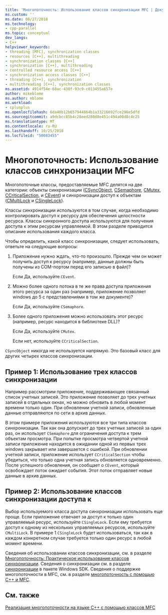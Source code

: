 ```yaml
---
title: 'Многопоточность: Использование классов синхронизации MFC | Документация Майкрософт'
ms.custom: ''
ms.date: 08/27/2018
ms.technology:
- cpp-parallel
ms.topic: conceptual
dev_langs:
- C++
helpviewer_keywords:
- threading [MFC], synchronization classes
- resources [C++], multithreading
- synchronization classes [C++]
- synchronization [C++], multithreading
- controlled resource access [C++]
- synchronization access classes [C++]
- threading [C++], synchronization
- multithreading [C++], synchronization classes
ms.assetid: 4914f54e-68ac-438f-93c9-c013455a657e
author: mikeblome
ms.author: mblome
ms.workload:
- cplusplus
ms.openlocfilehash: 6da48b12b657944864b1a33216692fce296e5dfd
ms.sourcegitcommit: a9dcbcc85b4c28eed280d8e451c494a00d8c4c25
ms.translationtype: MT
ms.contentlocale: ru-RU
ms.lasthandoff: 10/25/2018
ms.locfileid: "50083455"
---
```

# <a name="multithreading-when-to-use-the-mfc-synchronization-classes"></a>Многопоточность: Использование классов синхронизации MFC

Многопоточные классы, предоставляемые MFC делятся на две категории: объекты синхронизации ([CSyncObject](../mfc/reference/csyncobject-class.md), [CSemaphore](../mfc/reference/csemaphore-class.md), [CMutex](../mfc/reference/cmutex-class.md), [ CCriticalSection](../mfc/reference/ccriticalsection-class.md), и [CEvent](../mfc/reference/cevent-class.md)) и синхронизации доступ к объектам ([CMultiLock](../mfc/reference/cmultilock-class.md) и [CSingleLock](../mfc/reference/csinglelock-class.md)).

Классы синхронизации используются в том случае, когда необходимо контролировать доступ к ресурсу для обеспечения целостности ресурса. Классы синхронного доступа используются для получения доступа к этим ресурсам управляемой. В этом разделе приводится описание использования каждого класса.

Чтобы определить, какой класс синхронизации, следует использовать, ответьте на следующие вопросы:

1. Приложение нужно ждать, что-то произошло. Прежде чем он может получить доступ к ресурсу (например, данные должны быть получены из COM-портом перед его записью в файл)?

   Если Да, используйте `CEvent`.

2. Можно более одного потока в те же права доступа приложения этого ресурса за один раз (например, приложение позволяет windows до 5 с представлениями в том же документе)?

   Если Да, используйте `CSemaphore`.

3. Более одного приложения можно использовать этот ресурс (например, ресурс находится в библиотеке DLL)?

   Если Да, используйте `CMutex`.

   Если нет, используйте `CCriticalSection`.

`CSyncObject` никогда не используется напрямую. Это базовый класс для других четырех классов синхронизации.

## <a name="example-1-using-three-synchronization-classes"></a>Пример 1: Использование трех классов синхронизации

Например рассмотрим приложение, поддерживающее связанный список учетных записей. Это приложение позволяет до трех учетных записей в отдельных окнах, но можно обновить в любой момент времени только один. При обновлении учетной записи, обновленные данные отправляются по сети в архив данных.

В этом примере приложения используются все три типа классов синхронизации. Так как она допускает до трех учетных записей за один раз, он использует `CSemaphore` для ограничения доступа к трем объектам просмотра. При попытке просмотра четвертой учетной записи приложение находится в ожидании одной из первых трех windows закрывает или завершается с ошибкой. При обновлении учетной записи, приложение использует `CCriticalSection` чтобы убедиться, что только одна учетная запись обновляется одновременно. После успешного обновления, он сообщает о `CEvent`, который освобождает поток ожидает события. Этот поток отправляет новые данные в архив данных.

## <a name="example-2-using-synchronization-access-classes"></a>Пример 2: Использование классов синхронизации доступа к

Выбор используемого класса доступа синхронизации использовать еще проще. Если приложение отвечает за доступ к только один управляемый ресурс, используйте `CSingleLock`. Если ему требуется доступ к одному из нескольких управляемых ресурсов, используйте `CMultiLock`. В примере 1 `CSingleLock` будет использоваться, так как в каждом конкретном случае требуется только один ресурс в любой момент времени.

Сведения об использовании классов синхронизации, см. в разделе [Многопоточность: Практическое использование классов синхронизации](multithreading-how-to-use-the-synchronization-classes.md). Сведения о синхронизации см. в разделе [синхронизации](/windows/desktop/Sync/synchronization) в пакете Windows SDK. Сведения о поддержке многопоточности в MFC, см. в разделе [многопоточность с помощью C++ и MFC](multithreading-with-cpp-and-mfc.md).

## <a name="see-also"></a>См. также

[Реализация многопоточности на языке C++ с помощью классов MFC](multithreading-with-cpp-and-mfc.md)